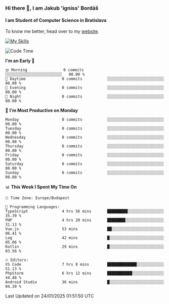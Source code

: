 ### Hi there 👋, I am Jakub 'igniss' Bordáš

#### I am Student of Computer Science in Bratislava
To know me better, head over to my [website](https://bordas.sk).

[![My Skills](https://skillicons.dev/icons?i=js,typescript,html,css,figma,svelte,vue,next,postgresql,nest,express,nodejs)](https://bordas.sk)


<!--START_SECTION:waka-->
![Code Time](http://img.shields.io/badge/Code%20Time-1%2C652%20hrs%2036%20mins-blue)

**I'm an Early 🐤** 

```text
🌞 Morning                0 commits           ░░░░░░░░░░░░░░░░░░░░░░░░░   00.00 % 
🌆 Daytime                0 commits           ░░░░░░░░░░░░░░░░░░░░░░░░░   00.00 % 
🌃 Evening                0 commits           ░░░░░░░░░░░░░░░░░░░░░░░░░   00.00 % 
🌙 Night                  0 commits           ░░░░░░░░░░░░░░░░░░░░░░░░░   00.00 % 
```
📅 **I'm Most Productive on Monday** 

```text
Monday                   0 commits           ░░░░░░░░░░░░░░░░░░░░░░░░░   00.00 % 
Tuesday                  0 commits           ░░░░░░░░░░░░░░░░░░░░░░░░░   00.00 % 
Wednesday                0 commits           ░░░░░░░░░░░░░░░░░░░░░░░░░   00.00 % 
Thursday                 0 commits           ░░░░░░░░░░░░░░░░░░░░░░░░░   00.00 % 
Friday                   0 commits           ░░░░░░░░░░░░░░░░░░░░░░░░░   00.00 % 
Saturday                 0 commits           ░░░░░░░░░░░░░░░░░░░░░░░░░   00.00 % 
Sunday                   0 commits           ░░░░░░░░░░░░░░░░░░░░░░░░░   00.00 % 
```


📊 **This Week I Spent My Time On** 

```text
🕑︎ Time Zone: Europe/Budapest

💬 Programming Languages: 
TypeScript               4 hrs 56 mins       █████████░░░░░░░░░░░░░░░░   35.39 % 
PHP                      4 hrs 20 mins       ████████░░░░░░░░░░░░░░░░░   31.13 % 
Vue.js                   53 mins             ██░░░░░░░░░░░░░░░░░░░░░░░   06.41 % 
Log                      42 mins             █░░░░░░░░░░░░░░░░░░░░░░░░   05.06 % 
Kotlin                   29 mins             █░░░░░░░░░░░░░░░░░░░░░░░░   03.56 % 

🔥 Editors: 
VS Code                  7 hrs 8 mins        █████████████░░░░░░░░░░░░   51.13 % 
PhpStorm                 6 hrs 12 mins       ███████████░░░░░░░░░░░░░░   44.48 % 
Android Studio           36 mins             █░░░░░░░░░░░░░░░░░░░░░░░░   04.39 % 
```


 Last Updated on 24/01/2025 01:51:50 UTC
<!--END_SECTION:waka-->
